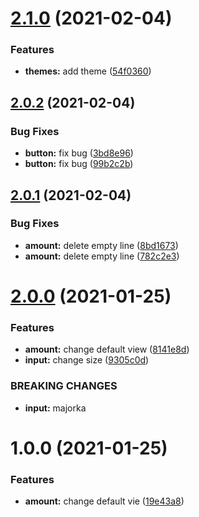 # [2.1.0](https://github.com/reme3d2y/test-rpackage-box/compare/v2.0.2...v2.1.0) (2021-02-04)


### Features

* **themes:** add theme ([54f0360](https://github.com/reme3d2y/test-rpackage-box/commit/54f03603887519c87f113679d5df64385804a962))

## [2.0.2](https://github.com/reme3d2y/test-rpackage-box/compare/v2.0.1...v2.0.2) (2021-02-04)


### Bug Fixes

* **button:** fix bug ([3bd8e96](https://github.com/reme3d2y/test-rpackage-box/commit/3bd8e96f3277a3c9098c9163883359e38665b271))
* **button:** fix bug ([99b2c2b](https://github.com/reme3d2y/test-rpackage-box/commit/99b2c2bf8efd28a39c2fbeb36c1077aec3ea969e))

## [2.0.1](https://github.com/reme3d2y/test-rpackage-box/compare/v2.0.0...v2.0.1) (2021-02-04)


### Bug Fixes

* **amount:** delete empty line ([8bd1673](https://github.com/reme3d2y/test-rpackage-box/commit/8bd1673356616cc28b8cd3c45cc7cad6a8cc8cd1))
* **amount:** delete empty line ([782c2e3](https://github.com/reme3d2y/test-rpackage-box/commit/782c2e38057bd98d6c733f976f3a32677b8c2308))

# [2.0.0](https://github.com/reme3d2y/test-rpackage-box/compare/v1.0.0...v2.0.0) (2021-01-25)


### Features

* **amount:** change default view ([8141e8d](https://github.com/reme3d2y/test-rpackage-box/commit/8141e8db77aa0c2a524da1d3b5623321a81c71f2))
* **input:** change size ([9305c0d](https://github.com/reme3d2y/test-rpackage-box/commit/9305c0db0e7147084ba223685ba1f33f6d39b640))


### BREAKING CHANGES

* **input:** majorka

# 1.0.0 (2021-01-25)


### Features

* **amount:** change default vie ([19e43a8](https://github.com/reme3d2y/test-rpackage-box/commit/19e43a86d8a0edffe04b2fe91e0e43e3ed0ece64))
